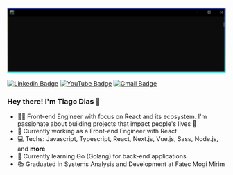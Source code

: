 ![](https://raw.githubusercontent.com/TiagoDiass/tiagodiass.github.io/master/assets/img/profile-readme.gif)

[![Linkedin Badge](https://img.shields.io/badge/-LinkedIn-blue?style=flat-square&logo=Linkedin&logoColor=white&link=https://www.linkedin.com/in/tiagodiass/)](https://www.linkedin.com/in/tiagodiass/)
[![YouTube Badge](https://img.shields.io/badge/-YouTube-E70404?style=flat-square&logo=Youtube&logoColor=white&link=https://www.youtube.com/@TiagoDiass2)](https://www.youtube.com/@TiagoDiass2)
[![Gmail Badge](https://img.shields.io/badge/-tiago.costadiasss@gmail.com-c14438?style=flat-square&logo=Gmail&logoColor=white&link=mailto:tiago.costadiasss@gmail.com)](mailto:tiago.costadiasss@gmail.com)

<!-- [![CV Badge](https://img.shields.io/badge/-Curriculum-2E4053?style=flat-square&labelColor=2E4053&&logo=read-the-docs&logoColor=white&link=https://https://docs.google.com/document/d/1uGZ5D8FRUDrYahXtus0G6G1Ti_9Ozvu2yINYgPCsWpo/edit?usp=sharing)](https://docs.google.com/document/d/1uGZ5D8FRUDrYahXtus0G6G1Ti_9Ozvu2yINYgPCsWpo/edit?usp=sharing) -->

### Hey there! I'm Tiago Dias 👋

- :man_technologist: Front-end Engineer with focus on React and its ecosystem. I'm passionate about building projects that impact people's lives :dizzy:
- :briefcase: Currently working as a Front-end Engineer with React
- 💻 Techs: Javascript, Typescript, React, Next.js, Vue.js, Sass, Node.js, and **more**
- 🔎 Currently learning Go (Golang) for back-end applications
- :books: Graduated in Systems Analysis and Development at Fatec Mogi Mirim



